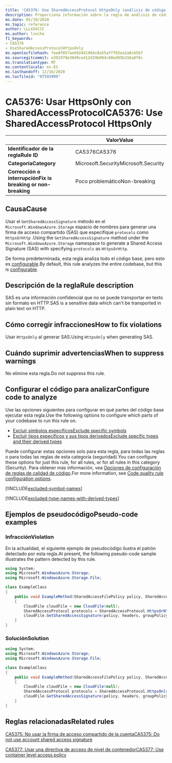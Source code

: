 ```yaml
---
title: 'CA5376: Use SharedAccessProtocol HttpsOnly (análisis de código)'
description: Proporciona información sobre la regla de análisis de código CA5376, incluidas las causas, cómo corregir las infracciones y cuándo suprimirlas.
ms.date: 05/19/2020
ms.topic: reference
author: LLLXXXCCC
ms.author: linche
f1_keywords:
- CA5376
- UseSharedAccessProtocolHttpsOnly
ms.openlocfilehash: fee8f057ae692441964c8a55afff03ea2a8c65bf
ms.sourcegitcommit: e301979e3049ce412d19b094c60ed95b316a8f8c
ms.translationtype: MT
ms.contentlocale: es-ES
ms.lasthandoff: 12/16/2020
ms.locfileid: "97593999"
---
```

# <a name="ca5376-use-sharedaccessprotocol-httpsonly"></a><span data-ttu-id="6d87b-103">CA5376: Usar HttpsOnly con SharedAccessProtocol</span><span class="sxs-lookup"><span data-stu-id="6d87b-103">CA5376: Use SharedAccessProtocol HttpsOnly</span></span>

| | <span data-ttu-id="6d87b-104">Valor</span><span class="sxs-lookup"><span data-stu-id="6d87b-104">Value</span></span> |
|-|-|
| <span data-ttu-id="6d87b-105">**Identificador de la regla**</span><span class="sxs-lookup"><span data-stu-id="6d87b-105">**Rule ID**</span></span> |<span data-ttu-id="6d87b-106">CA5376</span><span class="sxs-lookup"><span data-stu-id="6d87b-106">CA5376</span></span>|
| <span data-ttu-id="6d87b-107">**Categoría**</span><span class="sxs-lookup"><span data-stu-id="6d87b-107">**Category**</span></span> |<span data-ttu-id="6d87b-108">Microsoft.Security</span><span class="sxs-lookup"><span data-stu-id="6d87b-108">Microsoft.Security</span></span>|
| <span data-ttu-id="6d87b-109">**Corrección o interrupción**</span><span class="sxs-lookup"><span data-stu-id="6d87b-109">**Fix is breaking or non-breaking**</span></span> |<span data-ttu-id="6d87b-110">Poco problemático</span><span class="sxs-lookup"><span data-stu-id="6d87b-110">Non-breaking</span></span>|

## <a name="cause"></a><span data-ttu-id="6d87b-111">Causa</span><span class="sxs-lookup"><span data-stu-id="6d87b-111">Cause</span></span>

<span data-ttu-id="6d87b-112">Usar el `GetSharedAccessSignature` método en el `Microsoft.WindowsAzure.Storage` espacio de nombres para generar una firma de acceso compartido (SAS) que especifique `protocols` como `HttpsOrHttp` .</span><span class="sxs-lookup"><span data-stu-id="6d87b-112">Using the `GetSharedAccessSignature` method under the `Microsoft.WindowsAzure.Storage` namespace to generate a Shared Access Signature (SAS) with specifying `protocols` as `HttpsOrHttp`.</span></span>

<span data-ttu-id="6d87b-113">De forma predeterminada, esta regla analiza todo el código base, pero esto es [configurable](#configure-code-to-analyze).</span><span class="sxs-lookup"><span data-stu-id="6d87b-113">By default, this rule analyzes the entire codebase, but this is [configurable](#configure-code-to-analyze).</span></span>

## <a name="rule-description"></a><span data-ttu-id="6d87b-114">Descripción de la regla</span><span class="sxs-lookup"><span data-stu-id="6d87b-114">Rule description</span></span>

<span data-ttu-id="6d87b-115">SAS es una información confidencial que no se puede transportar en texto sin formato en HTTP.</span><span class="sxs-lookup"><span data-stu-id="6d87b-115">SAS is a sensitive data which can't be transported in plain text on HTTP.</span></span>

## <a name="how-to-fix-violations"></a><span data-ttu-id="6d87b-116">Cómo corregir infracciones</span><span class="sxs-lookup"><span data-stu-id="6d87b-116">How to fix violations</span></span>

<span data-ttu-id="6d87b-117">Usar `HttpsOnly` al generar SAS.</span><span class="sxs-lookup"><span data-stu-id="6d87b-117">Using `HttpsOnly` when generating SAS.</span></span>

## <a name="when-to-suppress-warnings"></a><span data-ttu-id="6d87b-118">Cuándo suprimir advertencias</span><span class="sxs-lookup"><span data-stu-id="6d87b-118">When to suppress warnings</span></span>

<span data-ttu-id="6d87b-119">No elimine esta regla.</span><span class="sxs-lookup"><span data-stu-id="6d87b-119">Do not suppress this rule.</span></span>

## <a name="configure-code-to-analyze"></a><span data-ttu-id="6d87b-120">Configurar el código para analizar</span><span class="sxs-lookup"><span data-stu-id="6d87b-120">Configure code to analyze</span></span>

<span data-ttu-id="6d87b-121">Use las opciones siguientes para configurar en qué partes del código base ejecutar esta regla.</span><span class="sxs-lookup"><span data-stu-id="6d87b-121">Use the following options to configure which parts of your codebase to run this rule on.</span></span>

- [<span data-ttu-id="6d87b-122">Excluir símbolos específicos</span><span class="sxs-lookup"><span data-stu-id="6d87b-122">Exclude specific symbols</span></span>](#exclude-specific-symbols)
- [<span data-ttu-id="6d87b-123">Excluir tipos específicos y sus tipos derivados</span><span class="sxs-lookup"><span data-stu-id="6d87b-123">Exclude specific types and their derived types</span></span>](#exclude-specific-types-and-their-derived-types)

<span data-ttu-id="6d87b-124">Puede configurar estas opciones solo para esta regla, para todas las reglas o para todas las reglas de esta categoría (seguridad).</span><span class="sxs-lookup"><span data-stu-id="6d87b-124">You can configure these options for just this rule, for all rules, or for all rules in this category (Security).</span></span> <span data-ttu-id="6d87b-125">Para obtener más información, vea [Opciones de configuración de reglas de calidad de código](../code-quality-rule-options.md).</span><span class="sxs-lookup"><span data-stu-id="6d87b-125">For more information, see [Code quality rule configuration options](../code-quality-rule-options.md).</span></span>

[!INCLUDE[excluded-symbol-names](~/includes/code-analysis/excluded-symbol-names.md)]

[!INCLUDE[excluded-type-names-with-derived-types](~/includes/code-analysis/excluded-type-names-with-derived-types.md)]

## <a name="pseudo-code-examples"></a><span data-ttu-id="6d87b-126">Ejemplos de pseudocódigo</span><span class="sxs-lookup"><span data-stu-id="6d87b-126">Pseudo-code examples</span></span>

### <a name="violation"></a><span data-ttu-id="6d87b-127">Infracción</span><span class="sxs-lookup"><span data-stu-id="6d87b-127">Violation</span></span>

<span data-ttu-id="6d87b-128">En la actualidad, el siguiente ejemplo de pseudocódigo ilustra el patrón detectado por esta regla.</span><span class="sxs-lookup"><span data-stu-id="6d87b-128">At present, the following pseudo-code sample illustrates the pattern detected by this rule.</span></span>

```csharp
using System;
using Microsoft.WindowsAzure.Storage;
using Microsoft.WindowsAzure.Storage.File;

class ExampleClass
{
    public void ExampleMethod(SharedAccessFilePolicy policy, SharedAccessFileHeaders headers, string groupPolicyIdentifier, IPAddressOrRange ipAddressOrRange)
    {
        CloudFile cloudFile = new CloudFile(null);
        SharedAccessProtocol protocols = SharedAccessProtocol.HttpsOrHttp;
        cloudFile.GetSharedAccessSignature(policy, headers, groupPolicyIdentifier, protocols, ipAddressOrRange);
    }
}
```

### <a name="solution"></a><span data-ttu-id="6d87b-129">Solución</span><span class="sxs-lookup"><span data-stu-id="6d87b-129">Solution</span></span>

```csharp
using System;
using Microsoft.WindowsAzure.Storage;
using Microsoft.WindowsAzure.Storage.File;

class ExampleClass
{
    public void ExampleMethod(SharedAccessFilePolicy policy, SharedAccessFileHeaders headers, string groupPolicyIdentifier, IPAddressOrRange ipAddressOrRange)
    {
        CloudFile cloudFile = new CloudFile(null);
        SharedAccessProtocol protocols = SharedAccessProtocol.HttpsOnly;
        cloudFile.GetSharedAccessSignature(policy, headers, groupPolicyIdentifier, protocols, ipAddressOrRange);
    }
}
```

## <a name="related-rules"></a><span data-ttu-id="6d87b-130">Reglas relacionadas</span><span class="sxs-lookup"><span data-stu-id="6d87b-130">Related rules</span></span>

[<span data-ttu-id="6d87b-131">CA5375: No usar la firma de acceso compartido de la cuenta</span><span class="sxs-lookup"><span data-stu-id="6d87b-131">CA5375: Do not use account shared access signature</span></span>](ca5375.md)

[<span data-ttu-id="6d87b-132">CA5377: Usar una directiva de acceso de nivel de contenedor</span><span class="sxs-lookup"><span data-stu-id="6d87b-132">CA5377: Use container level access policy</span></span>](ca5377.md)

